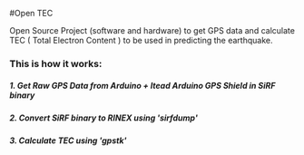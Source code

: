 #Open TEC

Open Source Project (software and hardware) to get GPS data and calculate TEC ( Total Electron Content ) to be used in predicting the earthquake.

### This is how it works:

##### 1. Get Raw GPS Data from Arduino + Itead Arduino GPS Shield in SiRF binary 
##### 2. Convert SiRF binary to RINEX using 'sirfdump' 
##### 3. Calculate TEC using 'gpstk'